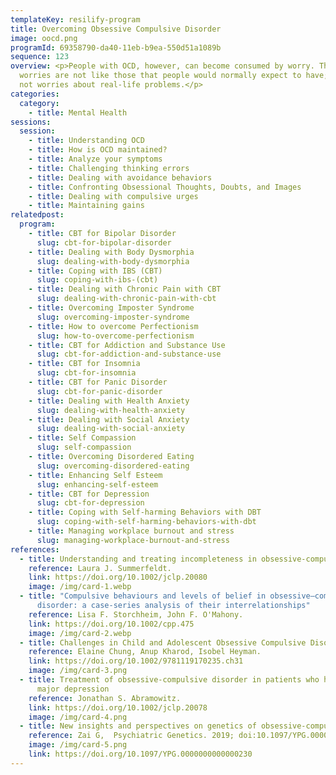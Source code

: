 ```yaml
---
templateKey: resilify-program
title: Overcoming Obsessive Compulsive Disorder
image: oocd.png
programId: 69358790-da40-11eb-b9ea-550d51a1089b
sequence: 123
overview: <p>People with OCD, however, can become consumed by worry. These
  worries are not like those that people would normally expect to have; they are
  not worries about real-life problems.</p>
categories:
  category:
    - title: Mental Health
sessions:
  session:
    - title: Understanding OCD
    - title: How is OCD maintained?
    - title: Analyze your symptoms
    - title: Challenging thinking errors
    - title: Dealing with avoidance behaviors
    - title: Confronting Obsessional Thoughts, Doubts, and Images
    - title: Dealing with compulsive urges
    - title: Maintaining gains
relatedpost:
  program:
    - title: CBT for Bipolar Disorder
      slug: cbt-for-bipolar-disorder
    - title: Dealing with Body Dysmorphia
      slug: dealing-with-body-dysmorphia
    - title: Coping with IBS (CBT)
      slug: coping-with-ibs-(cbt)
    - title: Dealing with Chronic Pain with CBT
      slug: dealing-with-chronic-pain-with-cbt
    - title: Overcoming Imposter Syndrome
      slug: overcoming-imposter-syndrome
    - title: How to overcome Perfectionism
      slug: how-to-overcome-perfectionism
    - title: CBT for Addiction and Substance Use
      slug: cbt-for-addiction-and-substance-use
    - title: CBT for Insomnia
      slug: cbt-for-insomnia
    - title: CBT for Panic Disorder
      slug: cbt-for-panic-disorder
    - title: Dealing with Health Anxiety
      slug: dealing-with-health-anxiety
    - title: Dealing with Social Anxiety
      slug: dealing-with-social-anxiety
    - title: Self Compassion
      slug: self-compassion
    - title: Overcoming Disordered Eating
      slug: overcoming-disordered-eating
    - title: Enhancing Self Esteem
      slug: enhancing-self-esteem
    - title: CBT for Depression
      slug: cbt-for-depression
    - title: Coping with Self-harming Behaviors with DBT
      slug: coping-with-self-harming-behaviors-with-dbt
    - title: Managing workplace burnout and stress
      slug: managing-workplace-burnout-and-stress
references:
  - title: Understanding and treating incompleteness in obsessive-compulsive disorder
    reference: Laura J. Summerfeldt.
    link: https://doi.org/10.1002/jclp.20080
    image: /img/card-1.webp
  - title: "Compulsive behaviours and levels of belief in obsessive–compulsive
      disorder: a case-series analysis of their interrelationships"
    reference: Lisa F. Storchheim, John F. O'Mahony.
    link: https://doi.org/10.1002/cpp.475
    image: /img/card-2.webp
  - title: Challenges in Child and Adolescent Obsessive Compulsive Disorder
    reference: Elaine Chung, Anup Kharod, Isobel Heyman.
    link: https://doi.org/10.1002/9781119170235.ch31
    image: /img/card-3.png
  - title: Treatment of obsessive-compulsive disorder in patients who have comorbid
      major depression
    reference: Jonathan S. Abramowitz.
    link: https://doi.org/10.1002/jclp.20078
    image: /img/card-4.png
  - title: New insights and perspectives on genetics of obsessive-compulsive disorder
    reference: Zai G,  Psychiatric Genetics. 2019; doi:10.1097/YPG.0000000000000230.
    image: /img/card-5.png
    link: https://doi.org/10.1097/YPG.0000000000000230
---
```

